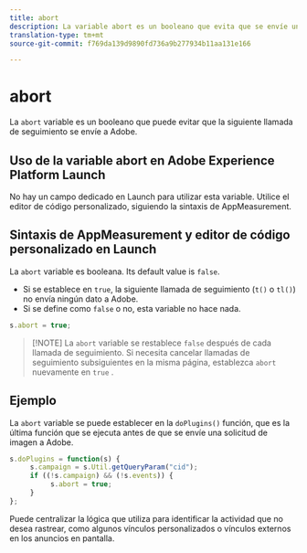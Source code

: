 ```yaml
---
title: abort
description: La variable abort es un booleano que evita que se envíe una visita a los servidores de recopilación de datos de Adobe.
translation-type: tm+mt
source-git-commit: f769da139d9890fd736a9b277934b11aa131e166

---
```



# abort

La `abort` variable es un booleano que puede evitar que la siguiente llamada de seguimiento se envíe a Adobe.

## Uso de la variable abort en Adobe Experience Platform Launch

No hay un campo dedicado en Launch para utilizar esta variable. Utilice el editor de código personalizado, siguiendo la sintaxis de AppMeasurement.

## Sintaxis de AppMeasurement y editor de código personalizado en Launch

La `abort` variable es booleana. Its default value is `false`.

* Si se establece en `true`, la siguiente llamada de seguimiento (`t()` o `tl()`) no envía ningún dato a Adobe.
* Si se define como `false` o no, esta variable no hace nada.

```js
s.abort = true;
```

> [!NOTE] La `abort` variable se restablece `false` después de cada llamada de seguimiento. Si necesita cancelar llamadas de seguimiento subsiguientes en la misma página, establezca `abort` nuevamente en `true` .

## Ejemplo

La `abort` variable se puede establecer en la `doPlugins()` función, que es la última función que se ejecuta antes de que se envíe una solicitud de imagen a Adobe.

```js
s.doPlugins = function(s) {
     s.campaign = s.Util.getQueryParam("cid");
     if ((!s.campaign) && (!s.events)) {
          s.abort = true;
     }
};
```

Puede centralizar la lógica que utiliza para identificar la actividad que no desea rastrear, como algunos vínculos personalizados o vínculos externos en los anuncios en pantalla.
